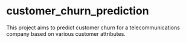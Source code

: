 # customer_churn_prediction
This project aims to predict customer churn for a telecommunications company based on various customer attributes.
